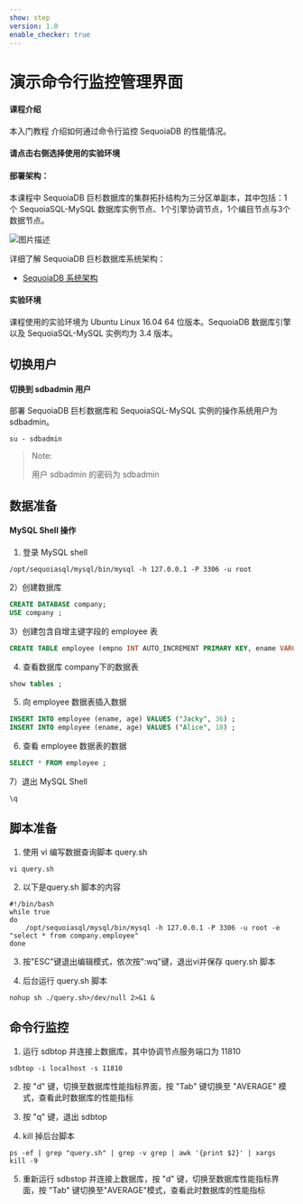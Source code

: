```yaml
---
show: step
version: 1.0
enable_checker: true
---
```

# 演示命令行监控管理界面

#### 课程介绍

本入门教程 介绍如何通过命令行监控 SequoiaDB 的性能情况。

#### 请点击右侧选择使用的实验环境

#### 部署架构：
本课程中 SequoiaDB 巨杉数据库的集群拓扑结构为三分区单副本，其中包括：1个 SequoiaSQL-MySQL 数据库实例节点、1个引擎协调节点，1个编目节点与3个数据节点。

![图片描述](https://doc.shiyanlou.com/courses/1469/1207281/8d88e6faed223a26fcdc66fa2ef8d3c5)

详细了解 SequoiaDB 巨杉数据库系统架构：
* [SequoiaDB 系统架构](http://doc.sequoiadb.com/cn/sequoiadb-cat_id-1519649201-edition_id-0)

#### 实验环境
课程使用的实验环境为 Ubuntu Linux 16.04 64 位版本。SequoiaDB 数据库引擎以及 SequoiaSQL-MySQL 实例均为 3.4 版本。

## 切换用户

#### 切换到 sdbadmin 用户

部署 SequoiaDB 巨杉数据库和 SequoiaSQL-MySQL 实例的操作系统用户为 sdbadmin。
```
su - sdbadmin
```
>Note:
>
>用户 sdbadmin 的密码为 sdbadmin

## 数据准备

#### MySQL Shell 操作

1) 登录 MySQL shell
```
/opt/sequoiasql/mysql/bin/mysql -h 127.0.0.1 -P 3306 -u root
```

2）创建数据库
```sql
CREATE DATABASE company;
USE company ;
```


3）创建包含自增主键字段的 employee 表
```sql
CREATE TABLE employee (empno INT AUTO_INCREMENT PRIMARY KEY, ename VARCHAR(128), age INT) ;
```

4) 查看数据库 company下的数据表
```sql
show tables ;
```

5) 向 employee 数据表插入数据
```sql
INSERT INTO employee (ename, age) VALUES ("Jacky", 36) ;
INSERT INTO employee (ename, age) VALUES ("Alice", 18) ;
```

6) 查看 employee 数据表的数据
```sql
SELECT * FROM employee ;
```

7）退出 MySQL Shell
```
\q
```

## 脚本准备

1) 使用 vi 编写数据查询脚本 query.sh
```
vi query.sh
```

2) 以下是query.sh 脚本的内容
```
#!/bin/bash
while true
do 
    /opt/sequoiasql/mysql/bin/mysql -h 127.0.0.1 -P 3306 -u root -e "select * from company.employee" 
done
```

3) 按"ESC"键退出编辑模式，依次按":wq"键，退出vi并保存 query.sh 脚本

4) 后台运行 query.sh 脚本
```
nohup sh ./query.sh>/dev/null 2>&1 &
```

## 命令行监控

1) 运行 sdbtop 并连接上数据库，其中协调节点服务端口为 11810
```
sdbtop -i localhost -s 11810
```

2) 按 "d" 键，切换至数据库性能指标界面，按 "Tab" 键切换至 "AVERAGE" 模式，查看此时数据库的性能指标

3) 按 "q" 键，退出 sdbtop

4) kill 掉后台脚本
```
ps -ef | grep "query.sh" | grep -v grep | awk '{print $2}' | xargs kill -9 
```

5) 重新运行 sdbstop 并连接上数据库，按 "d" 键，切换至数据库性能指标界面，按 "Tab" 键切换至"AVERAGE"模式，查看此时数据库的性能指标
